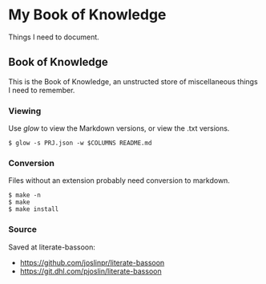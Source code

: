 # My Book of Knowledge

Things I need to document.

## Book of Knowledge

This is the Book of Knowledge, an unstructed store of miscellaneous things I
need to remember.

### Viewing
Use *glow* to view the Markdown versions, or view the .txt versions.

```
$ glow -s PRJ.json -w $COLUMNS README.md
```

### Conversion
Files without an extension probably need conversion to markdown.
```
$ make -n
$ make
$ make install
```

### Source
Saved at literate-bassoon:
*  https://github.com/joslinpr/literate-bassoon
*  https://git.dhl.com/pjoslin/literate-bassoon

[//]: # ( vim: set ai noet nu sts=4 sw=4 ts=4 tw=78 filetype=markdown :)
